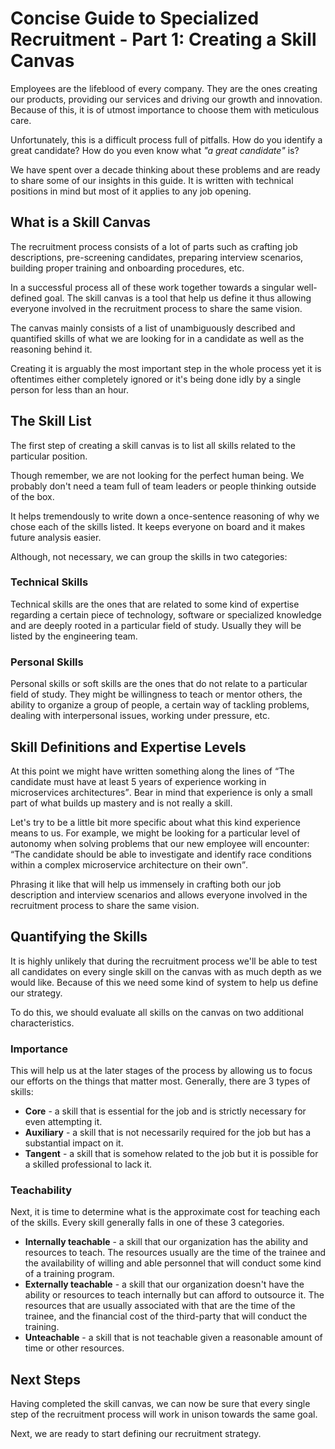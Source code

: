 # Concise Guide to Specialized Recruitment - Part 1: Creating a Skill Canvas

Employees are the lifeblood of every company. They are the ones creating our products, providing our services and driving our growth and innovation. Because of this, it is of utmost importance to choose them with meticulous care.

Unfortunately, this is a difficult process full of pitfalls.  How do you identify a great candidate? How do you even know what *"a great candidate"* is?

We have spent over a decade thinking about these problems and are ready to share some of our insights in this guide. It is written with technical positions in mind but most of it applies to any job opening.

## What is a Skill Canvas

The recruitment process consists of a lot of parts such as crafting job descriptions, pre-screening candidates, preparing interview scenarios, building proper training and onboarding procedures, etc. 

In a successful process all of these work together towards a singular well-defined goal. The skill canvas is a tool that help us define it thus allowing everyone involved in the recruitment process to share the same vision.

The canvas mainly consists of a list of unambiguously described and quantified skills of what we are looking for in a candidate as well as the reasoning behind it.

Creating it is arguably the most important step in the whole process yet it is oftentimes either completely ignored or it's being done idly by a single person for less than an hour.

## The Skill List

The first step of creating a skill canvas is to list all skills related to the particular position. 

Though remember, we are not looking for the perfect human being. We probably don't need a team full of team leaders or people thinking outside of the box.

It helps tremendously to write down a once-sentence reasoning of why we chose each of the skills listed. It keeps everyone on board and it makes future analysis easier.

Although, not necessary, we can group the skills in two categories:

### Technical Skills

Technical skills are the ones that are related to some kind of expertise regarding a certain piece of technology, software or specialized knowledge and are deeply rooted in a particular field of study. Usually they will be listed by the engineering team.

### Personal Skills

Personal skills or soft skills are the ones that do not relate to a particular field of study. They might be willingness to teach or mentor others, the ability to organize a group of people, a certain way of tackling problems, dealing with interpersonal issues, working under pressure, etc.

## Skill Definitions and Expertise Levels

At this point we might have written something along the lines of <q>The candidate must have at least 5 years of experience working in microservices architectures</q>. Bear in mind that experience is only a small part of what builds up mastery and is not really a skill.

Let's try to be a little bit more specific about what this kind experience means to us. For example, we might be looking for a particular level of autonomy when solving problems that our new employee will encounter: <q>The candidate should be able to investigate and identify race conditions within a complex microservice architecture on their own</q>.

Phrasing it like that will help us immensely in crafting both our job description and interview scenarios and allows everyone involved in the recruitment process to share the same vision.

## Quantifying the Skills

It is highly unlikely that during the recruitment process we'll be able to test all candidates on every single skill on the canvas with as much depth as we would like. Because of this we need some kind of system to help us define our strategy.

To do this, we should evaluate all skills on the canvas on two additional characteristics.

### Importance

This will help us at the later stages of the process by allowing us to focus our efforts on the things that matter most. Generally, there are 3 types of skills:

- **Core** - a skill that is essential for the job and is strictly necessary for even attempting it.
- **Auxiliary** - a skill that is not necessarily required for the job but has a substantial impact on it.
- **Tangent** - a skill that is somehow related to the job but it is possible for a skilled professional to lack it.

### Teachability

Next, it is time to determine what is the approximate cost for teaching each of the skills. Every skill generally falls in one of these 3 categories.

- **Internally teachable** - a skill that our organization has the ability and resources to teach. The resources usually are the time of the trainee and the availability of willing and able personnel that will conduct some kind of a training program.
- **Externally teachable** - a skill that our organization doesn't have the ability or resources to teach internally but can afford to outsource it. The resources that are usually associated with that are the time of the trainee, and the financial cost of the third-party that will conduct the training.
- **Unteachable** - a skill that is not teachable given a reasonable amount of time or other resources. 

## Next Steps

Having completed the skill canvas, we can now be sure that every single step of the recruitment process will work in unison towards the same goal. 

Next, we are ready to start defining our recruitment strategy.